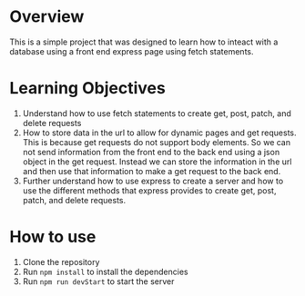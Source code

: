 # Overview
This is a simple project that was designed to learn how to inteact with a database using a front end express page using fetch statements.

# Learning Objectives
1. Understand how to use fetch statements to create get, post, patch, and delete requests
2. How to store data in the url to allow for dynamic pages and get requests. This is because get requests do not support body elements. So we can not send information from the front end to the back end using a json object in the get request. Instead we can store the information in the url and then use that information to make a get request to the back end.
3. Further understand how to use express to create a server and how to use the different methods that express provides to create get, post, patch, and delete requests.

# How to use
1. Clone the repository
2. Run `npm install` to install the dependencies
3. Run `npm run devStart` to start the server